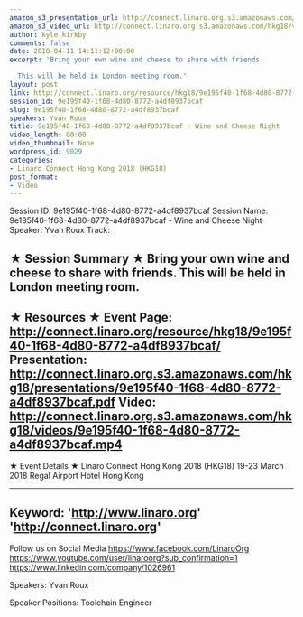 ```yaml
---
amazon_s3_presentation_url: http://connect.linaro.org.s3.amazonaws.com/hkg18/presentations/9e195f40-1f68-4d80-8772-a4df8937bcaf.pdf
amazon_s3_video_url: http://connect.linaro.org.s3.amazonaws.com/hkg18/videos/9e195f40-1f68-4d80-8772-a4df8937bcaf.mp4
author: kyle.kirkby
comments: false
date: 2018-04-11 14:11:12+00:00
excerpt: 'Bring your own wine and cheese to share with friends.

  This will be held in London meeting room.'
layout: post
link: http://connect.linaro.org/resource/hkg18/9e195f40-1f68-4d80-8772-a4df8937bcaf/
session_id: 9e195f40-1f68-4d80-8772-a4df8937bcaf
slug: 9e195f40-1f68-4d80-8772-a4df8937bcaf
speakers: Yvan Roux
title: 9e195f40-1f68-4d80-8772-a4df8937bcaf - Wine and Cheese Night
video_length: 00:00
video_thumbnail: None
wordpress_id: 9029
categories:
- Linaro Connect Hong Kong 2018 (HKG18)
post_format:
- Video
---
```


Session ID: 9e195f40-1f68-4d80-8772-a4df8937bcaf
Session Name: 9e195f40-1f68-4d80-8772-a4df8937bcaf - Wine and Cheese Night
Speaker: Yvan Roux
Track: 


★ Session Summary ★
Bring your own wine and cheese to share with friends.
This will be held in London meeting room. 
---------------------------------------------------
★ Resources ★
Event Page: http://connect.linaro.org/resource/hkg18/9e195f40-1f68-4d80-8772-a4df8937bcaf/
Presentation: http://connect.linaro.org.s3.amazonaws.com/hkg18/presentations/9e195f40-1f68-4d80-8772-a4df8937bcaf.pdf
Video: http://connect.linaro.org.s3.amazonaws.com/hkg18/videos/9e195f40-1f68-4d80-8772-a4df8937bcaf.mp4
 ---------------------------------------------------
★ Event Details ★
Linaro Connect Hong Kong 2018 (HKG18)
19-23 March 2018 
Regal Airport Hotel Hong Kong

---------------------------------------------------
Keyword: 
'http://www.linaro.org'
'http://connect.linaro.org'
---------------------------------------------------
Follow us on Social Media
https://www.facebook.com/LinaroOrg
https://www.youtube.com/user/linaroorg?sub_confirmation=1
https://www.linkedin.com/company/1026961

Speakers: Yvan Roux

Speaker Positions: Toolchain Engineer


